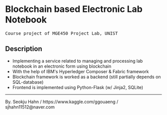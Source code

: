 # Blockchain based Electronic Lab Notebook
<pre>
Course project of MGE450 Project Lab, UNIST
</pre>

## Description
* Implementing a service related to managing and processing lab notebook in an electronic form using blockchain
* With the help of IBM's Hyperledger Composer & Fabric framework
* Blockchain framework is worked as a backend (still partially depends on SQL-database)
* Frontend is implemented using Python-Flask (w/ Jinja2, SQLite)

<hr>
By. Seokju Hahn / https://www.kaggle.com/ggouaeng / sjhahn11512@naver.com
